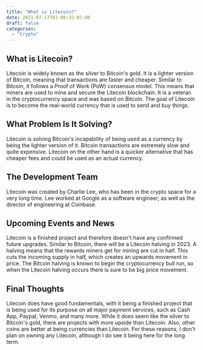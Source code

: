 ```yaml
---
title: "What is Litecoin?"
date: 2021-07-17T01:08:32-07:00
draft: false
categories:
  - "Crypto"
---
```



## What is Litecoin?

Litecoin is widely known as the silver to Bitcoin's gold. It is a lighter version of Bitcoin, meaning that transactions are faster and cheaper. Similar to Bitcoin, it follows a Proof of Work (PoW) consensus model. This means that miners are used to mine and secure the Litecoin blockchain. It is a veteran in the cryptocurrency space and was based on Bitcoin. The goal of Litecoin is to become the real-world currency that is used to send and buy things.

## What Problem Is It Solving?

Litecoin is solving Bitcoin's incapability of being used as a currency by being the lighter version of it. Bitcoin transactions are extremely slow and quite expensive. Litecoin on the other hand is a quicker alternative that has cheaper fees and could be used as an actual currency.

## The Development Team

Litecoin was created by Charlie Lee, who has been in the crypto space for a very long time. Lee worked at Google as a software engineer, as well as the director of engineering at Coinbase.

## Upcoming Events and News

Litecoin is a finished project and therefore doesn't have any confirmed future upgrades. Similar to Bitcoin, there will be a Litecoin halving in 2023. A halving means that the rewards miners get for mining are cut in half. This cuts the incoming supply in half, which creates an upwards movement in price. The Bitcoin halving is known to begin the cryptocurrency bull run, so when the Litecoin halving occurs there is sure to be big price movement.

## Final Thoughts

Litecoin does have good fundamentals, with it being a finished project that is being used for its purpose on all major payment services, such as Cash App, Paypal, Venmo, and many more. While it does seem like the silver to Bitcoin's gold, there are projects with more upside than Litecoin. Also, other coins are better at being currencies than Litecoin. For these reasons, I don't plan on owning any Litecoin, although I do see it being here for the long term.